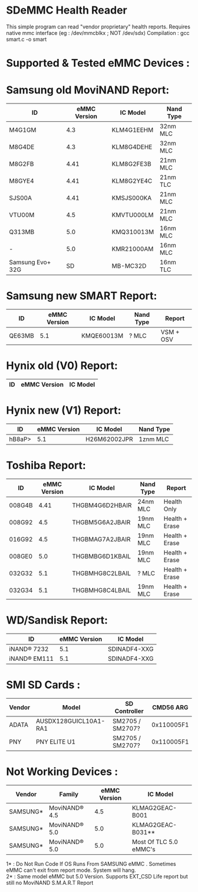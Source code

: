 # SDeMMC Health Reader
This simple program can read "vendor proprietary" health reports.
Requires native mmc interface (eg : /dev/mmcblkx ; NOT /dev/sdx)
Compilation : gcc smart.c -o smart

# Supported & Tested eMMC Devices :
# Samsung old MoviNAND Report:
| ID | eMMC Version | IC Model | Nand Type |
| - | - | - | - |
| M4G1GM | 4.3 | KLM4G1EEHM | 32nm MLC |
| M8G4DE | 4.3 | KLM8G4DEHE | 32nm MLC |
| M8G2FB | 4.41 | KLM8G2FE3B | 21nm MLC |
| M8GYE4 | 4.41 | KLM8G2YE4C | 21nm TLC |
| SJS00A | 4.41 | KMSJS000KA | 21nm MLC |
| VTU00M | 4.5 | KMVTU000LM | 21nm MLC |
| Q313MB | 5.0 | KMQ310013M | 16nm MLC |
| -      | 5.0 | KMR21000AM | 16nm MLC | 
| Samsung Evo+ 32G | SD | MB-MC32D | 16nm TLC |

# Samsung new SMART Report:
| ID | eMMC Version | IC Model | Nand Type | Report |
| - | - | - | - | - |
| QE63MB | 5.1 | KMQE60013M | ? MLC | VSM + OSV |

# Hynix old (V0) Report:
| ID | eMMC Version | IC Model |
| - | - | - |

# Hynix new (V1) Report:
| ID | eMMC Version | IC Model | Nand Type |
| - | - | - | - |
| hB8aP> | 5.1 | H26M62002JPR | 1znm MLC |

# Toshiba Report:
| ID | eMMC Version | IC Model | Nand Type | Report |
| - | - | - | - | - |
| 008G4B | 4.41 | THGBM4G6D2HBAIR | 24nm MLC | Health Only |
| 008G92 | 4.5  | THGBM5G6A2JBAIR | 19nm MLC | Health + Erase |
| 016G92 | 4.5  | THGBMAG7A2JBAIR | 19nm MLC | Health + Erase |
| 008GE0 | 5.0  | THGBMBG6D1KBAIL | 19nm MLC | Health + Erase |
| 032G32 | 5.1  | THGBMHG8C2LBAIL | ? MLC | Health + Erase |
| 032G34 | 5.1  | THGBMHG8C4LBAIL | 19nm MLC | Health + Erase |
# WD/Sandisk Report:
| ID | eMMC Version | IC Model |
| - | - | - |
| iNAND® 7232 | 5.1 | SDINADF4-XXG |
| iNAND® EM111 | 5.1 | SDINADF4-XXG |

# SMI SD Cards :

| Vendor | Model | SD Controller | CMD56 ARG |
| - | - | - | - |
| ADATA | AUSDX128GUICL10A1-RA1  | SM2705 / SM2707? | 0x110005F1 |
| PNY   | PNY ELITE U1           | SM2705 / SM2707? | 0x110005F1 |

# Not Working Devices : 

| Vendor | Family | eMMC Version | IC Model |
| - | - | - | - |
| SAMSUNG* | MoviNAND® 4.5 | 4.5 | KLMAG2GEAC-B001 |
| SAMSUNG* | MoviNAND® 5.0 | 5.0 | KLMAG2GEAC-B031** |
| SAMSUNG* | MoviNAND® 5.0 | 5.0 | Most Of TLC 5.0 eMMC's |

1* : Do Not Run Code If OS Runs From SAMSUNG eMMC . Sometimes eMMC can't exit from report mode. System will hang.  
2* : Same model eMMC but 5.0 Version. Supports EXT_CSD Life report but still no MoviNAND S.M.A.R.T Report
